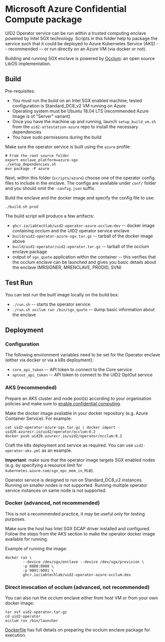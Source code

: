 # Microsoft Azure Confidential Compute package

UID2 Operator service can be run within a trusted computing enclave powered by Intel SGX technology.
Scripts in this folder help to package the service such that it could be deployed to Azure Kubernetes
Service (AKS) -- recommended -- or run directly on an Azure VM (via docker or not).

Building and running SGX enclave is powered by [Occlum](https://github.com/occlum/occlum): an open
source LibOS implementation.

## Build

Pre-requisites:

 - You must run the build on an Intel SGX enabled machine; tested configuration is Standard_DC8_v2
   VM running on Azure
 - Operating system must be Ubuntu 18.04 LTS (recommended Azure Image is of "Server" variant)
 - Once you have the machine up and running, launch `setup_build_vm.sh` from the `uid2-attestation-azure`
   repo to install the necessary dependencies
 - You have sudo permissions during the build

Make sure the operator service is built using the `azure` profile:

```
# From the root source folder
export enclave_platform=azure-sgx
./setup_dependencies.sh
mvn package -P azure
```

Next, within this folder (`scripts/azure`) choose one of the operator config files to include
in the enclave. The configs are available under `conf/` folder and you should omit the `-config.json`
suffix.

Build the enclave and the docker image and specify the config file to use:

```
./build.sh prod
```

The build script will produce a few artifacts:

 - `ghcr.io/iabtechlab/uid2-operator-azure-occlum:dev` -- docker image containing occlum and the UID2
   operator service enclave
 - `build/uid2-operator-azure-sgx.tar.gz` -- tarball of the docker image above
 - `build/uid2-operator/uid2-operator.tar.gz` -- tarball of the occlum enclave package
 - output of `sgx_quote` application within the container -- this verifies that the occlum enclave
   can be launched and gives you basic details about the enclave (MRSIGNER, MRENCLAVE, PRODID, SVN)

## Test Run

You can test run the built image locally on the build box:

 - `./run.sh` -- starts the operator service
 - `./run.sh occlum run /bin/sgx_quote` -- dump basic information about the enclave

## Deployment

### Configuration

The following environment variables need to be set for the Operator enclave (either via docker or via a k8s deployment):

 - `core_api_token` -- API token to connect to the Core service
 - `optout_api_token` -- API token to connect to the UID2 OptOut service

### AKS (recommended)

Prepare an AKS cluster and node pool(s) according to your organisation policies and make sure
to [enable confidential computing](https://docs.microsoft.com/en-us/azure/confidential-computing/confidential-nodes-aks-get-started).

Make the docker image available in your docker repository (e.g. Azure Container Service). For example:

```
cat uid2-operator-azure-sgx.tar.gz | docker import - uid20.azurecr.io/uid2/operator/occlum:0.2
docker push uid20.azurecr.io/uid2/operator/occlum:0.2
```

Craft the k8s deployment and service as required. You can use `uid2-operator-aks.yml` as an example.

**Important**: make sure that the operator image targets SGX enabled nodes (e.g. by specifying a resource limit
for `kubernetes.azure.com/sgx_epc_mem_in_MiB`).

Operator service is designed to run on Standard_DC8_v2 instances. Running on smaller nodes is not supported.
Running multiple operator service instances on same node is not supported.

### Docker (advanced, not recommended)

This is not a recommended practice, it may be useful only for testing purposes.

Make sure the host has Intel SGX DCAP driver installed and configured. Follow the steps from the AKS section
to make the operator docker image available for running.

Example of running the image:

```
docker run \
        --device /dev/sgx/enclave --device /dev/sgx/provision \
        -p 8080:8080 \
        -p 9091:9091 \
        ghcr.io/iabtechlab/uid2-operator-azure-occlum:dev
```

### Direct invocation of occlum (advanced, not recommended)

You can also run the occlum enclave either from host VM or from your own docker image:

```
tar xvf uid2-operator.tar.gz
cd uid2-operator
occlum run /bin/launcher
```

[Dockerfile](Dockerfile) has full details on preparing the occlum enclave package for execution.
